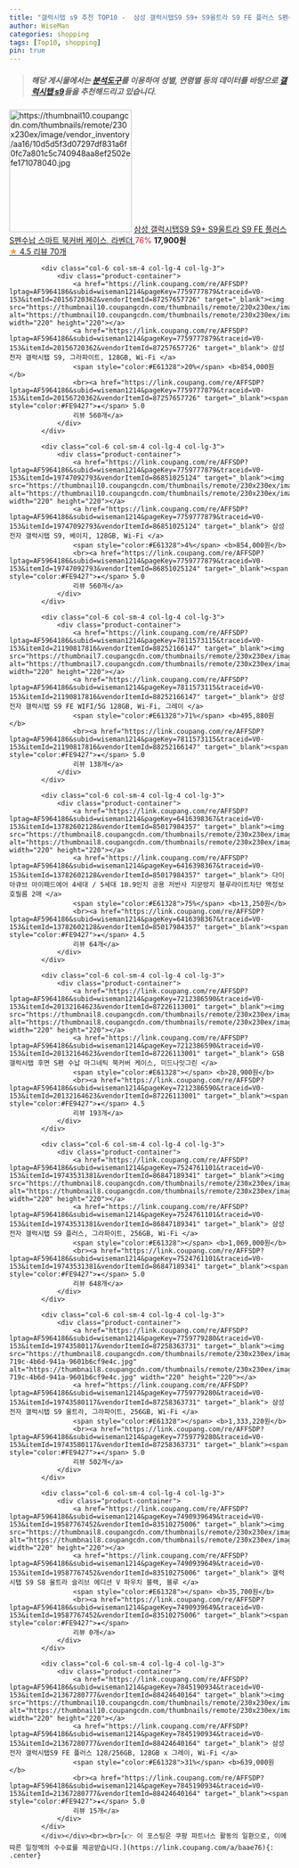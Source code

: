 ```yaml
---
title: "갤럭시탭 s9 추천 TOP10 -  삼성 갤럭시탭S9 S9+ S9울트라 S9 FE 플러스 S펜수납 스마트 북커버 케이스, 라벤더 "
author: WiseMan
categories: shopping
tags: [Top10, shopping]
pin: true
---
```


> ##### 해당 게시물에서는 [**분석도구**](https://itemscout.io/)를 이용하여 **성별**, **연령별** 등의 데이터를 바탕으로 [**갤럭시탭 s9**](https://link.coupang.com/a/baae76)들을 추천해드리고 있습니다.
<div class="container"><div class="row">
            <div class="col-6 col-sm-4 col-lg-4 col-lg-3">
                <div class="product-container">
                    <a href="https://link.coupang.com/re/AFFSDP?lptag=AF5964186&subid=wiseman1214&pageKey=7650130185&traceid=V0-153&itemId=20352851070&vendorItemId=86717044447" target="_blank"><img src="https://thumbnail10.coupangcdn.com/thumbnails/remote/230x230ex/image/vendor_inventory/aa16/10d5d5f3d07297df831a6f0fc7a801c5c740948aa8ef2502efe171078040.jpg" alt="https://thumbnail10.coupangcdn.com/thumbnails/remote/230x230ex/image/vendor_inventory/aa16/10d5d5f3d07297df831a6f0fc7a801c5c740948aa8ef2502efe171078040.jpg" width="220" height="220"></a>
                    <a href="https://link.coupang.com/re/AFFSDP?lptag=AF5964186&subid=wiseman1214&pageKey=7650130185&traceid=V0-153&itemId=20352851070&vendorItemId=86717044447" target="_blank"> 삼성 갤럭시탭S9 S9+ S9울트라 S9 FE 플러스 S펜수납 스마트 북커버 케이스, 라벤더 </a>
                    <span style="color:#E61328">76%</span> <b>17,900원</b>
                    <br><a href="https://link.coupang.com/re/AFFSDP?lptag=AF5964186&subid=wiseman1214&pageKey=7650130185&traceid=V0-153&itemId=20352851070&vendorItemId=86717044447" target="_blank"><span style="color:#FE9427">★</span> 4.5
                    리뷰 70개</a>
                </div>
            </div>
            
            <div class="col-6 col-sm-4 col-lg-4 col-lg-3">
                <div class="product-container">
                    <a href="https://link.coupang.com/re/AFFSDP?lptag=AF5964186&subid=wiseman1214&pageKey=7759777879&traceid=V0-153&itemId=20156720362&vendorItemId=87257657726" target="_blank"><img src="https://thumbnail10.coupangcdn.com/thumbnails/remote/230x230ex/image/vendor_inventory/998f/3ec87f6cff201af84f7a4bf41cab1220e5dee7e6ddc37b89170cf17d302b.jpg" alt="https://thumbnail10.coupangcdn.com/thumbnails/remote/230x230ex/image/vendor_inventory/998f/3ec87f6cff201af84f7a4bf41cab1220e5dee7e6ddc37b89170cf17d302b.jpg" width="220" height="220"></a>
                    <a href="https://link.coupang.com/re/AFFSDP?lptag=AF5964186&subid=wiseman1214&pageKey=7759777879&traceid=V0-153&itemId=20156720362&vendorItemId=87257657726" target="_blank"> 삼성전자 갤럭시탭 S9, 그라파이트, 128GB, Wi-Fi </a>
                    <span style="color:#E61328">20%</span> <b>854,000원</b>
                    <br><a href="https://link.coupang.com/re/AFFSDP?lptag=AF5964186&subid=wiseman1214&pageKey=7759777879&traceid=V0-153&itemId=20156720362&vendorItemId=87257657726" target="_blank"><span style="color:#FE9427">★</span> 5.0
                    리뷰 560개</a>
                </div>
            </div>
            
            <div class="col-6 col-sm-4 col-lg-4 col-lg-3">
                <div class="product-container">
                    <a href="https://link.coupang.com/re/AFFSDP?lptag=AF5964186&subid=wiseman1214&pageKey=7759777879&traceid=V0-153&itemId=19747092793&vendorItemId=86851025124" target="_blank"><img src="https://thumbnail10.coupangcdn.com/thumbnails/remote/230x230ex/image/vendor_inventory/998f/3ec87f6cff201af84f7a4bf41cab1220e5dee7e6ddc37b89170cf17d302b.jpg" alt="https://thumbnail10.coupangcdn.com/thumbnails/remote/230x230ex/image/vendor_inventory/998f/3ec87f6cff201af84f7a4bf41cab1220e5dee7e6ddc37b89170cf17d302b.jpg" width="220" height="220"></a>
                    <a href="https://link.coupang.com/re/AFFSDP?lptag=AF5964186&subid=wiseman1214&pageKey=7759777879&traceid=V0-153&itemId=19747092793&vendorItemId=86851025124" target="_blank"> 삼성전자 갤럭시탭 S9, 베이지, 128GB, Wi-Fi </a>
                    <span style="color:#E61328">4%</span> <b>854,000원</b>
                    <br><a href="https://link.coupang.com/re/AFFSDP?lptag=AF5964186&subid=wiseman1214&pageKey=7759777879&traceid=V0-153&itemId=19747092793&vendorItemId=86851025124" target="_blank"><span style="color:#FE9427">★</span> 5.0
                    리뷰 560개</a>
                </div>
            </div>
            
            <div class="col-6 col-sm-4 col-lg-4 col-lg-3">
                <div class="product-container">
                    <a href="https://link.coupang.com/re/AFFSDP?lptag=AF5964186&subid=wiseman1214&pageKey=7811573115&traceid=V0-153&itemId=21190817816&vendorItemId=88252166147" target="_blank"><img src="https://thumbnail7.coupangcdn.com/thumbnails/remote/230x230ex/image/vendor_inventory/414d/2ad7b650cbfcf93068e10a06b978598c91fa3d84f842f1d9fed291d59548.jpg" alt="https://thumbnail7.coupangcdn.com/thumbnails/remote/230x230ex/image/vendor_inventory/414d/2ad7b650cbfcf93068e10a06b978598c91fa3d84f842f1d9fed291d59548.jpg" width="220" height="220"></a>
                    <a href="https://link.coupang.com/re/AFFSDP?lptag=AF5964186&subid=wiseman1214&pageKey=7811573115&traceid=V0-153&itemId=21190817816&vendorItemId=88252166147" target="_blank"> 삼성전자 갤럭시탭 S9 FE WIFI/5G 128GB, Wi-Fi, 그레이 </a>
                    <span style="color:#E61328">71%</span> <b>495,880원</b>
                    <br><a href="https://link.coupang.com/re/AFFSDP?lptag=AF5964186&subid=wiseman1214&pageKey=7811573115&traceid=V0-153&itemId=21190817816&vendorItemId=88252166147" target="_blank"><span style="color:#FE9427">★</span> 5.0
                    리뷰 138개</a>
                </div>
            </div>
            
            <div class="col-6 col-sm-4 col-lg-4 col-lg-3">
                <div class="product-container">
                    <a href="https://link.coupang.com/re/AFFSDP?lptag=AF5964186&subid=wiseman1214&pageKey=6416398367&traceid=V0-153&itemId=13782602128&vendorItemId=85017984357" target="_blank"><img src="https://thumbnail8.coupangcdn.com/thumbnails/remote/230x230ex/image/vendor_inventory/5230/11d1de17d4290157101a0dfea2a78a2440f1f68d6406c04c0f5d0f256331.jpg" alt="https://thumbnail8.coupangcdn.com/thumbnails/remote/230x230ex/image/vendor_inventory/5230/11d1de17d4290157101a0dfea2a78a2440f1f68d6406c04c0f5d0f256331.jpg" width="220" height="220"></a>
                    <a href="https://link.coupang.com/re/AFFSDP?lptag=AF5964186&subid=wiseman1214&pageKey=6416398367&traceid=V0-153&itemId=13782602128&vendorItemId=85017984357" target="_blank"> 다이아큐브 아이패드에어 4세대 / 5세대 10.9인치 공용 저반사 지문방지 블루라이트차단 액정보호필름 2매 </a>
                    <span style="color:#E61328">75%</span> <b>13,250원</b>
                    <br><a href="https://link.coupang.com/re/AFFSDP?lptag=AF5964186&subid=wiseman1214&pageKey=6416398367&traceid=V0-153&itemId=13782602128&vendorItemId=85017984357" target="_blank"><span style="color:#FE9427">★</span> 4.5
                    리뷰 64개</a>
                </div>
            </div>
            
            <div class="col-6 col-sm-4 col-lg-4 col-lg-3">
                <div class="product-container">
                    <a href="https://link.coupang.com/re/AFFSDP?lptag=AF5964186&subid=wiseman1214&pageKey=7212386590&traceid=V0-153&itemId=20132164623&vendorItemId=87226113001" target="_blank"><img src="https://thumbnail8.coupangcdn.com/thumbnails/remote/230x230ex/image/vendor_inventory/6fc2/249838ed037a4659409f19ba9486fe90eaff6050940194361ded74ec3d78.jpg" alt="https://thumbnail8.coupangcdn.com/thumbnails/remote/230x230ex/image/vendor_inventory/6fc2/249838ed037a4659409f19ba9486fe90eaff6050940194361ded74ec3d78.jpg" width="220" height="220"></a>
                    <a href="https://link.coupang.com/re/AFFSDP?lptag=AF5964186&subid=wiseman1214&pageKey=7212386590&traceid=V0-153&itemId=20132164623&vendorItemId=87226113001" target="_blank"> GSB 갤럭시탭 후면 S펜 수납 마그네틱 북커버 케이스, 미드나잇그린 </a>
                    <span style="color:#E61328"></span> <b>28,900원</b>
                    <br><a href="https://link.coupang.com/re/AFFSDP?lptag=AF5964186&subid=wiseman1214&pageKey=7212386590&traceid=V0-153&itemId=20132164623&vendorItemId=87226113001" target="_blank"><span style="color:#FE9427">★</span> 4.5
                    리뷰 193개</a>
                </div>
            </div>
            
            <div class="col-6 col-sm-4 col-lg-4 col-lg-3">
                <div class="product-container">
                    <a href="https://link.coupang.com/re/AFFSDP?lptag=AF5964186&subid=wiseman1214&pageKey=7524761101&traceid=V0-153&itemId=19743531381&vendorItemId=86847189341" target="_blank"><img src="https://thumbnail8.coupangcdn.com/thumbnails/remote/230x230ex/image/vendor_inventory/8baf/18a58313b2921d661236ee2545d63a062b2a3ed425fc5eb28bcb74dfc975.jpg" alt="https://thumbnail8.coupangcdn.com/thumbnails/remote/230x230ex/image/vendor_inventory/8baf/18a58313b2921d661236ee2545d63a062b2a3ed425fc5eb28bcb74dfc975.jpg" width="220" height="220"></a>
                    <a href="https://link.coupang.com/re/AFFSDP?lptag=AF5964186&subid=wiseman1214&pageKey=7524761101&traceid=V0-153&itemId=19743531381&vendorItemId=86847189341" target="_blank"> 삼성전자 갤럭시탭 S9 플러스, 그라파이트, 256GB, Wi-Fi </a>
                    <span style="color:#E61328"></span> <b>1,069,000원</b>
                    <br><a href="https://link.coupang.com/re/AFFSDP?lptag=AF5964186&subid=wiseman1214&pageKey=7524761101&traceid=V0-153&itemId=19743531381&vendorItemId=86847189341" target="_blank"><span style="color:#FE9427">★</span> 5.0
                    리뷰 648개</a>
                </div>
            </div>
            
            <div class="col-6 col-sm-4 col-lg-4 col-lg-3">
                <div class="product-container">
                    <a href="https://link.coupang.com/re/AFFSDP?lptag=AF5964186&subid=wiseman1214&pageKey=7759779280&traceid=V0-153&itemId=19743580117&vendorItemId=87258363731" target="_blank"><img src="https://thumbnail8.coupangcdn.com/thumbnails/remote/230x230ex/image/retail/images/2023/09/21/14/9/daf78f14-719c-4b6d-941a-9601b6cf9e4c.jpg" alt="https://thumbnail8.coupangcdn.com/thumbnails/remote/230x230ex/image/retail/images/2023/09/21/14/9/daf78f14-719c-4b6d-941a-9601b6cf9e4c.jpg" width="220" height="220"></a>
                    <a href="https://link.coupang.com/re/AFFSDP?lptag=AF5964186&subid=wiseman1214&pageKey=7759779280&traceid=V0-153&itemId=19743580117&vendorItemId=87258363731" target="_blank"> 삼성전자 갤럭시탭 S9 울트라, 그라파이트, 256GB, Wi-Fi </a>
                    <span style="color:#E61328"></span> <b>1,333,220원</b>
                    <br><a href="https://link.coupang.com/re/AFFSDP?lptag=AF5964186&subid=wiseman1214&pageKey=7759779280&traceid=V0-153&itemId=19743580117&vendorItemId=87258363731" target="_blank"><span style="color:#FE9427">★</span> 5.0
                    리뷰 502개</a>
                </div>
            </div>
            
            <div class="col-6 col-sm-4 col-lg-4 col-lg-3">
                <div class="product-container">
                    <a href="https://link.coupang.com/re/AFFSDP?lptag=AF5964186&subid=wiseman1214&pageKey=7490939649&traceid=V0-153&itemId=19587767452&vendorItemId=83510275006" target="_blank"><img src="https://thumbnail8.coupangcdn.com/thumbnails/remote/230x230ex/image/vendor_inventory/61a4/4a8a5b470d80bbee68a2b9ded5af406fbb6bb1a380823462c10db91ed5c6.jpg" alt="https://thumbnail8.coupangcdn.com/thumbnails/remote/230x230ex/image/vendor_inventory/61a4/4a8a5b470d80bbee68a2b9ded5af406fbb6bb1a380823462c10db91ed5c6.jpg" width="220" height="220"></a>
                    <a href="https://link.coupang.com/re/AFFSDP?lptag=AF5964186&subid=wiseman1214&pageKey=7490939649&traceid=V0-153&itemId=19587767452&vendorItemId=83510275006" target="_blank"> 갤럭시탭 S9 S8 울트라 슬리브 에디션 V 파우치 블랙, 블루 </a>
                    <span style="color:#E61328"></span> <b>35,700원</b>
                    <br><a href="https://link.coupang.com/re/AFFSDP?lptag=AF5964186&subid=wiseman1214&pageKey=7490939649&traceid=V0-153&itemId=19587767452&vendorItemId=83510275006" target="_blank"><span style="color:#FE9427">★</span> 
                    리뷰 0개</a>
                </div>
            </div>
            
            <div class="col-6 col-sm-4 col-lg-4 col-lg-3">
                <div class="product-container">
                    <a href="https://link.coupang.com/re/AFFSDP?lptag=AF5964186&subid=wiseman1214&pageKey=7845190934&traceid=V0-153&itemId=21367280777&vendorItemId=88424640164" target="_blank"><img src="https://thumbnail10.coupangcdn.com/thumbnails/remote/230x230ex/image/vendor_inventory/b3eb/163974a9e272a3847a1130ac15d172178a5c63ed8e6070581dec5d70db51.jpg" alt="https://thumbnail10.coupangcdn.com/thumbnails/remote/230x230ex/image/vendor_inventory/b3eb/163974a9e272a3847a1130ac15d172178a5c63ed8e6070581dec5d70db51.jpg" width="220" height="220"></a>
                    <a href="https://link.coupang.com/re/AFFSDP?lptag=AF5964186&subid=wiseman1214&pageKey=7845190934&traceid=V0-153&itemId=21367280777&vendorItemId=88424640164" target="_blank"> 삼성전자 갤럭시탭S9 FE 플러스 128/256GB, 128GB x 그레이, Wi-Fi </a>
                    <span style="color:#E61328">31%</span> <b>639,000원</b>
                    <br><a href="https://link.coupang.com/re/AFFSDP?lptag=AF5964186&subid=wiseman1214&pageKey=7845190934&traceid=V0-153&itemId=21367280777&vendorItemId=88424640164" target="_blank"><span style="color:#FE9427">★</span> 5.0
                    리뷰 15개</a>
                </div>
            </div>
            </div></div><br><br>[👉 이 포스팅은 쿠팡 파트너스 활동의 일환으로, 이에 따른 일정액의 수수료를 제공받습니다.](https://link.coupang.com/a/baae76){: .center}